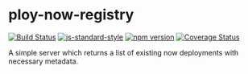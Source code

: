 # ploy-now-registry
<!-- VDOC.badges travis; standard; npm; coveralls -->
<!-- DON'T EDIT THIS SECTION (including comments), INSTEAD RE-RUN `vdoc` TO UPDATE -->
[![Build Status](https://api.travis-ci.com/vigour-io/ploy-now-registry.svg?token=fJNo9bBig39wYUNxDcuC)](https://travis-ci.com/vigour-io/ploy-now-registry)
[![js-standard-style](https://img.shields.io/badge/code%20style-standard-brightgreen.svg)](http://standardjs.com/)
[![npm version](https://badge.fury.io/js/ploy-now-registry.svg)](https://badge.fury.io/js/ploy-now-registry)
[![Coverage Status](https://coveralls.io/repos/github/vigour-io/ploy-now-registry/badge.svg?branch=master&t=aeYVxf)](https://coveralls.io/github/vigour-io/ploy-now-registry?branch=master)
<!-- VDOC END -->

A simple server which returns a list of existing now deployments with necessary metadata.
